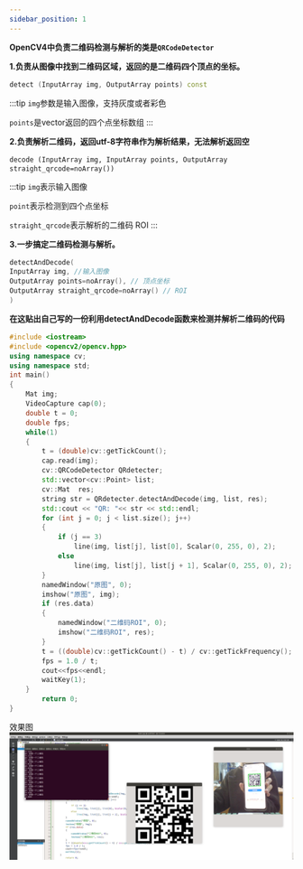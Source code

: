 ```yaml
---
sidebar_position: 1
---
```


**OpenCV4中负责二维码检测与解析的类是`QRCodeDetector`**

**1.负责从图像中找到二维码区域，返回的是二维码四个顶点的坐标。**

```cpp
detect (InputArray img, OutputArray points) const
```

:::tip
`img`参数是输入图像，支持灰度或者彩色

`points`是vector返回的四个点坐标数组
:::

**2.负责解析二维码，返回utf-8字符串作为解析结果，无法解析返回空**

```shell
decode (InputArray img, InputArray points, OutputArray straight_qrcode=noArray())
```

:::tip
`img`表示输入图像

`point`表示检测到四个点坐标

`straight_qrcode`表示解析的二维码 ROI
:::

**3.一步搞定二维码检测与解析。**

```go
detectAndDecode(
InputArray img, //输入图像
OutputArray points=noArray(), // 顶点坐标
OutputArray straight_qrcode=noArray() // ROI
)
```



**在这贴出自己写的一份利用detectAndDecode函数来检测并解析二维码的代码**

```cpp
#include <iostream>
#include <opencv2/opencv.hpp>
using namespace cv;
using namespace std;
int main()
{
    Mat img;
    VideoCapture cap(0);
    double t = 0;
    double fps;
    while(1)
    {
        t = (double)cv::getTickCount();
        cap.read(img);
        cv::QRCodeDetector QRdetecter;
        std::vector<cv::Point> list;
        cv::Mat  res;
        string str = QRdetecter.detectAndDecode(img, list, res);
        std::cout << "QR: "<< str << std::endl;
        for (int j = 0; j < list.size(); j++)
        {
            if (j == 3)
                line(img, list[j], list[0], Scalar(0, 255, 0), 2);
            else
                line(img, list[j], list[j + 1], Scalar(0, 255, 0), 2);
        }
        namedWindow("原图", 0);
        imshow("原图", img);
        if (res.data)
        {
            namedWindow("二维码ROI", 0);
            imshow("二维码ROI", res);
        }
        t = ((double)cv::getTickCount() - t) / cv::getTickFrequency();
        fps = 1.0 / t;
        cout<<fps<<endl;
        waitKey(1);
    }
        return 0;
}
```


效果图
![img error](img/opencv二维码.png)